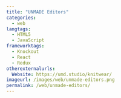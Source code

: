 ```yaml
---
title: "UNMADE Editors"
categories:
  - web
langtags:
  - HTML5
  - JavaScript
frameworktags:
  - Knockout
  - React
  - Redux
otherexternalurls:
  Website: https://umd.studio/knitwear/
imageurl: /images/web/unmade-editors.png
permalink: /web/unmade-editors/
---
```

